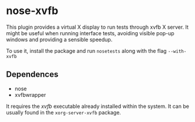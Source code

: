 # nose-xvfb

This plugin provides a virtual X display to run tests through xvfb X server.
It might be useful when running interface tests, avoiding visible pop-up windows and providing a sensible speedup.

To use it, install the package and run `nosetests` along with the flag `--with-xvfb`

## Dependences

- nose
- xvfbwrapper

It requires the _xvfb_ executable already installed within the system. It can be usually found in the `xorg-server-xvfb` package.
